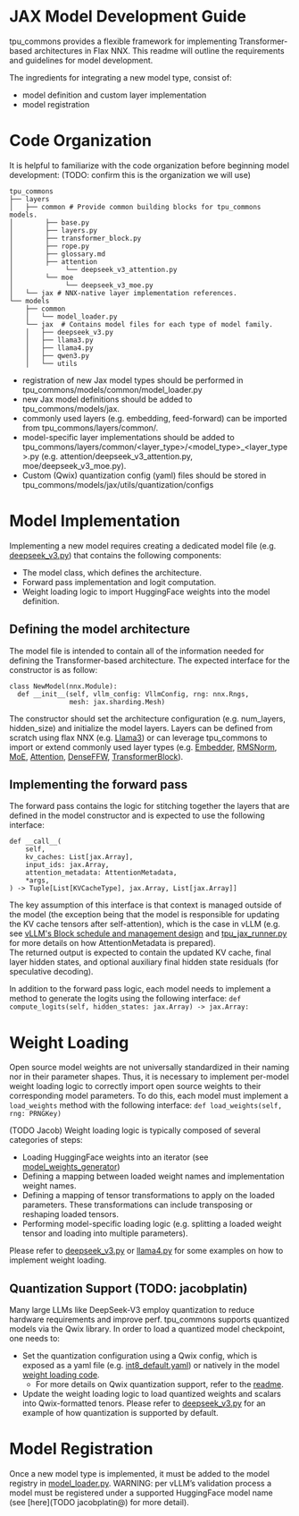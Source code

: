 # JAX Model Development Guide
tpu_commons provides a flexible framework for implementing Transformer-based architectures in Flax NNX. This readme will outline the requirements and guidelines for model development.

The ingredients for integrating a new model type, consist of:
- model definition and custom layer implementation
- model registration

# Code Organization
It is helpful to familiarize with the code organization before beginning model  development:
(TODO: confirm this is the organization we will use)
```
tpu_commons
├── layers
│   ├── common # Provide common building blocks for tpu_commons models.
│        ├── base.py
│        ├── layers.py
│        ├── transformer_block.py
│        ├── rope.py
│        ├── glossary.md
│        ├── attention
│             └── deepseek_v3_attention.py
│        └── moe
│             └── deepseek_v3_moe.py
│   └── jax # NNX-native layer implementation references.
└── models
    ├── common
    │   └── model_loader.py
    └── jax  # Contains model files for each type of model family.
    │   ├── deepseek_v3.py
    │   ├── llama3.py
    │   ├── llama4.py
    │   ├── qwen3.py
    │   └── utils
```

- registration of new Jax model types should be performed in tpu_commons/models/common/model_loader.py
- new Jax model definitions should be added to tpu_commons/models/jax.
- commonly used layers (e.g. embedding, feed-forward) can be imported from tpu_commons/layers/common/.
- model-specific layer implementations should be added to tpu_commons/layers/common/<layer_type>/<model_type>_<layer_type>.py (e.g. attention/deepseek_v3_attention.py, moe/deepseek_v3_moe.py).
- Custom (Qwix) quantization config (yaml) files should be stored in tpu_commons/models/jax/utils/quantization/configs

# Model Implementation
Implementing a new model requires creating a dedicated model file (e.g. [deepseek_v3.py](https://github.com/vllm-project/tpu_commons/blob/ecfd349b7b1ce976fad8ff9cc0d60706d39dabb9/tpu_commons/models/jax/deepseek_v3.py)) that contains the following components:
- The model class, which defines the architecture.
- Forward pass implementation and logit computation.
- Weight loading logic to import HuggingFace weights into the model definition.

## Defining the model architecture
The model file is intended to contain all of the information needed for defining the Transformer-based architecture.
The expected interface for the constructor is as follow:
```
class NewModel(nnx.Module):
  def __init__(self, vllm_config: VllmConfig, rng: nnx.Rngs,
               mesh: jax.sharding.Mesh)
```


The constructor should set the architecture configuration (e.g. num_layers, hidden_size) and initialize the model layers. Layers can be defined from scratch using flax NNX (e.g. [Llama3](https://github.com/vllm-project/tpu_commons/blob/ecfd349b7b1ce976fad8ff9cc0d60706d39dabb9/tpu_commons/models/jax/llama3.py)) or can leverage tpu_commons to import or extend commonly used layer types (e.g. [Embedder](https://github.com/vllm-project/tpu_commons/blob/ecfd349b7b1ce976fad8ff9cc0d60706d39dabb9/tpu_commons/models/jax/common/layers.py#L168), [RMSNorm](https://github.com/vllm-project/tpu_commons/blob/main/tpu_commons/models/jax/common/layers.py#L49), [MoE](https://github.com/vllm-project/tpu_commons/blob/ecfd349b7b1ce976fad8ff9cc0d60706d39dabb9/tpu_commons/models/jax/common/moe/moe.py#L69), [Attention](https://github.com/vllm-project/tpu_commons/blob/ecfd349b7b1ce976fad8ff9cc0d60706d39dabb9/tpu_commons/models/jax/common/attention/attention.py#L23), [DenseFFW](https://github.com/vllm-project/tpu_commons/blob/ecfd349b7b1ce976fad8ff9cc0d60706d39dabb9/tpu_commons/models/jax/common/layers.py#L98C7-L98C15), [TransformerBlock](https://github.com/vllm-project/tpu_commons/blob/ecfd349b7b1ce976fad8ff9cc0d60706d39dabb9/tpu_commons/models/jax/common/transformer_block.py#L15)).

## Implementing the forward pass
The forward pass contains the logic for stitching together the layers that are defined in the model constructor and is expected to use the following interface:

```
def __call__(
    self,
    kv_caches: List[jax.Array],
    input_ids: jax.Array,
    attention_metadata: AttentionMetadata,
    *args,
) -> Tuple[List[KVCacheType], jax.Array, List[jax.Array]]
```

The key assumption of this interface is that context is managed outside of the model (the exception being that the model is responsible for updating the KV cache tensors after self-attention), which is the case in vLLM (e.g. see [vLLM's Block schedule and management design](https://docs.vllm.ai/en/latest/design/hybrid_kv_cache_manager.html?h=kv+cache#implementation) and [tpu_jax_runner.py](https://github.com/vllm-project/tpu_commons/blob/ecfd349b7b1ce976fad8ff9cc0d60706d39dabb9/tpu_commons/runner/tpu_jax_runner.py#L558) for more details on how AttentionMetadata is prepared).\
The returned output is expected to contain the updated KV cache, final layer hidden states, and optional auxiliary final hidden state residuals (for speculative decoding).

In addition to the forward pass logic, each model needs to implement a method to generate the logits using the following interface:
`def compute_logits(self, hidden_states: jax.Array) -> jax.Array:`

# Weight Loading
Open source model weights are not universally standardized in their naming nor in their parameter shapes. Thus, it is necessary to implement per-model weight loading logic to correctly import open source weights to their corresponding model parameters.
To do this, each model must implement a `load_weights` method with the following interface: `def load_weights(self, rng: PRNGKey)`

(TODO Jacob)
Weight loading logic is typically composed of several categories of steps:
- Loading HuggingFace weights into an iterator (see [model_weights_generator](https://github.com/vllm-project/tpu_commons/blob/ecfd349b7b1ce976fad8ff9cc0d60706d39dabb9/tpu_commons/models/jax/utils/weight_utils.py#L73))
- Defining a mapping between loaded weight names and implementation weight names.
- Defining a mapping of tensor transformations to apply on the loaded parameters. These transformations can include transposing or reshaping loaded tensors.
- Performing model-specific loading logic (e.g. splitting a loaded weight tensor and loading into multiple parameters).

Please refer to [deepseek_v3.py](https://github.com/vllm-project/tpu_commons/blob/ecfd349b7b1ce976fad8ff9cc0d60706d39dabb9/tpu_commons/models/jax/deepseek_v3.py#L355) or [llama4.py](https://github.com/vllm-project/tpu_commons/blob/ecfd349b7b1ce976fad8ff9cc0d60706d39dabb9/tpu_commons/models/jax/llama4.py#L32) for some examples on how to implement weight loading.

## Quantization Support (TODO: jacobplatin)
Many large LLMs like DeepSeek-V3 employ quantization to reduce hardware requirements and improve perf. tpu_commons supports quantized models via the Qwix library.
In order to load a quantized model checkpoint, one needs to:
- Set the quantization configuration using a Qwix config, which is exposed as a yaml file (e.g. [int8_default.yaml](https://github.com/vllm-project/tpu_commons/blob/main/tpu_commons/models/jax/utils/quantization/configs/int8_default.yaml)) or natively in the model [weight loading code](https://github.com/vllm-project/tpu_commons/blob/ecfd349b7b1ce976fad8ff9cc0d60706d39dabb9/tpu_commons/models/jax/deepseek_v3.py#L459).
  - For more details on Qwix quantization support, refer to the [readme](https://github.com/vllm-project/tpu_commons?tab=readme-ov-file#quantization).
- Update the weight loading logic to load quantized weights and scalars into Qwix-formatted tenors.
Please refer to [deepseek_v3.py](https://github.com/vllm-project/tpu_commons/blob/ecfd349b7b1ce976fad8ff9cc0d60706d39dabb9/tpu_commons/models/jax/deepseek_v3.py#L355) for an example of how quantization is supported by default.

# Model Registration
Once a new model type is implemented, it must be added to the model registry in [model_loader.py](https://github.com/vllm-project/tpu_commons/blob/ecfd349b7b1ce976fad8ff9cc0d60706d39dabb9/tpu_commons/models/jax/model_loader.py#L27).
WARNING: per vLLM’s validation process a model must be registered under a supported HuggingFace model name (see [here](TODO jacobplatin@) for more detail).
